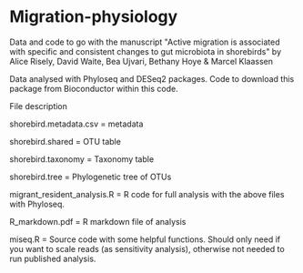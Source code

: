 # Migration-physiology

Data and code to go with the manuscript "Active migration is associated with specific and consistent changes to gut microbiota in shorebirds"
by Alice Risely, David Waite, Bea Ujvari, Bethany Hoye & Marcel Klaassen

Data analysed with Phyloseq and DESeq2 packages. Code to download this package from Bioconductor within this code.

File description

shorebird.metadata.csv = metadata

shorebird.shared = OTU table

shorebird.taxonomy = Taxonomy table

shorebird.tree = Phylogenetic tree of OTUs

migrant_resident_analysis.R = R code for full analysis with the above files with Phyloseq.

R_markdown.pdf = R markdown file of analysis

miseq.R = Source code with some helpful functions. Should only need if you want to scale reads (as sensitivity analysis), otherwise not needed to run published analysis.



